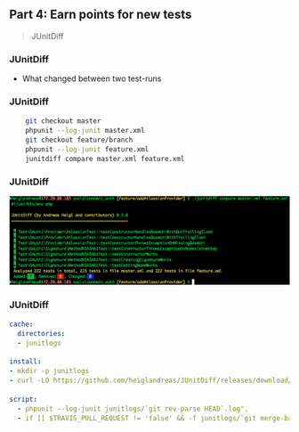 ## Part 4: Earn points for new tests

> JUnitDiff



### JUnitDiff

* What changed between two test-runs



### JUnitDiff

```bash
    git checkout master
    phpunit --log-junit master.xml
    git checkout feature/branch
    phpunit --log-junit feature.xml
    junitdiff compare master.xml feature.xml
```



### JUnitDiff

![JUnitDiff](../resources/junitdiff.png)



### JUnitDiff

```yaml
cache:
  directories:
  - junitlogs
  
install:
- mkdir -p junitlogs
- curl -LO https://github.com/heiglandreas/JUnitDiff/releases/download/0.5.0/junitdiff.phar

script:
  - phpunit --log-junit junitlogs/`git rev-parse HEAD`.log",
  - if [[ $TRAVIS_PULL_REQUEST != 'false' && -f junitlogs/`git merge-base HEAD master`.log ]]; then php junitdiff.phar compare junitlogs/`git merge-base HEAD master`.log junitlogs/`git rev-parse HEAD`.log; fi
```
